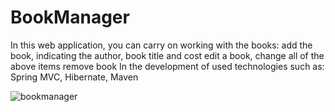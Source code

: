 # BookManager
In this web application, you can carry on working with the books:
add the book, indicating the author, book title and cost
edit a book, change all of the above items
remove book
In the development of used technologies such as: Spring MVC, Hibernate, Maven

![bookmanager](https://cloud.githubusercontent.com/assets/13016295/15606274/d4a51f38-2413-11e6-9016-1eaaeeb1f005.png)
